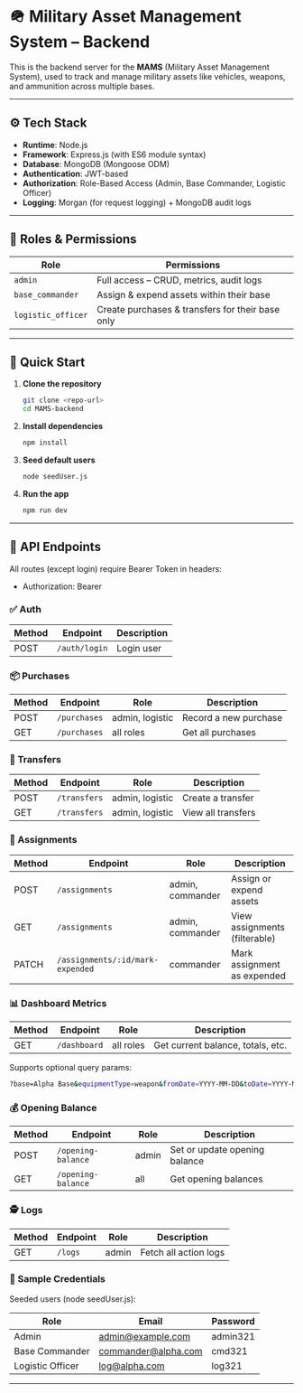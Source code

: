 # 🪖 Military Asset Management System – Backend

This is the backend server for the **MAMS** (Military Asset Management System), used to track and manage military assets like vehicles, weapons, and ammunition across multiple bases.

---

## ⚙️ Tech Stack

- **Runtime**: Node.js
- **Framework**: Express.js (with ES6 module syntax)
- **Database**: MongoDB (Mongoose ODM)
- **Authentication**: JWT-based
- **Authorization**: Role-Based Access (Admin, Base Commander, Logistic Officer)
- **Logging**: Morgan (for request logging) + MongoDB audit logs

---

## 🔐 Roles & Permissions

| Role               | Permissions                                      |
| ------------------ | ------------------------------------------------ |
| `admin`            | Full access – CRUD, metrics, audit logs          |
| `base_commander`   | Assign & expend assets within their base         |
| `logistic_officer` | Create purchases & transfers for their base only |

---

## 🚀 Quick Start

1. **Clone the repository**

   ```bash
   git clone <repo-url>
   cd MAMS-backend

   ```

2. **Install dependencies**

   ```bash
   npm install

   ```

3. **Seed default users**

   ```bash
   node seedUser.js

   ```

4. **Run the app**
   ```bash
   npm run dev
   ```

---

## 📮 API Endpoints

All routes (except login) require Bearer Token in headers:

- Authorization: Bearer <token>

### ✅ Auth

| Method | Endpoint      | Description |
| ------ | ------------- | ----------- |
| POST   | `/auth/login` | Login user  |

### 📦 Purchases

| Method | Endpoint     | Role            | Description           |
| ------ | ------------ | --------------- | --------------------- |
| POST   | `/purchases` | admin, logistic | Record a new purchase |
| GET    | `/purchases` | all roles       | Get all purchases     |

### 🔁 Transfers

| Method | Endpoint     | Role            | Description        |
| ------ | ------------ | --------------- | ------------------ |
| POST   | `/transfers` | admin, logistic | Create a transfer  |
| GET    | `/transfers` | admin, logistic | View all transfers |

### 🎯 Assignments

| Method | Endpoint                         | Role             | Description                   |
| ------ | -------------------------------- | ---------------- | ----------------------------- |
| POST   | `/assignments`                   | admin, commander | Assign or expend assets       |
| GET    | `/assignments`                   | admin, commander | View assignments (filterable) |
| PATCH  | `/assignments/:id/mark-expended` | commander        | Mark assignment as expended   |

### 📊 Dashboard Metrics

| Method | Endpoint     | Role      | Description                       |
| ------ | ------------ | --------- | --------------------------------- |
| GET    | `/dashboard` | all roles | Get current balance, totals, etc. |

Supports optional query params:

```bash
?base=Alpha Base&equipmentType=weapon&fromDate=YYYY-MM-DD&toDate=YYYY-MM-DD
```

### 💰 Opening Balance

| Method | Endpoint           | Role  | Description                   |
| ------ | ------------------ | ----- | ----------------------------- |
| POST   | `/opening-balance` | admin | Set or update opening balance |
| GET    | `/opening-balance` | all   | Get opening balances          |

### 🕵️ Logs

| Method | Endpoint | Role  | Description           |
| ------ | -------- | ----- | --------------------- |
| GET    | `/logs`  | admin | Fetch all action logs |

### 🧪 Sample Credentials

Seeded users (node seedUser.js):

| Role             | Email                                             | Password |
| ---------------- | ------------------------------------------------- | -------- |
| Admin            | [admin@example.com](mailto:admin@example.com)     | admin321 |
| Base Commander   | [commander@alpha.com](mailto:commander@alpha.com) | cmd321   |
| Logistic Officer | [log@alpha.com](mailto:log@alpha.com)             | log321   |

---
